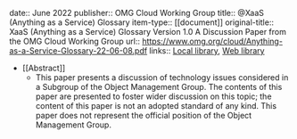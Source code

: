 date:: June 2022
publisher:: OMG Cloud Working Group
title:: @XaaS (Anything as a Service) Glossary
item-type:: [[document]]
original-title:: XaaS (Anything as a Service) Glossary Version 1.0 A Discussion Paper from the OMG Cloud Working Group
url:: https://www.omg.org/cloud/Anything-as-a-Service-Glossary-22-06-08.pdf
links:: [Local library](zotero://select/library/items/J2EYQ5KH), [Web library](https://www.zotero.org/users/6520516/items/J2EYQ5KH)

- [[Abstract]]
	- This paper presents a discussion of technology issues considered in a Subgroup of the Object Management Group. The contents of this paper are presented to foster wider discussion on this topic; the content of this paper is not an adopted standard of any kind. This paper does not represent the official position of the Object Management Group.